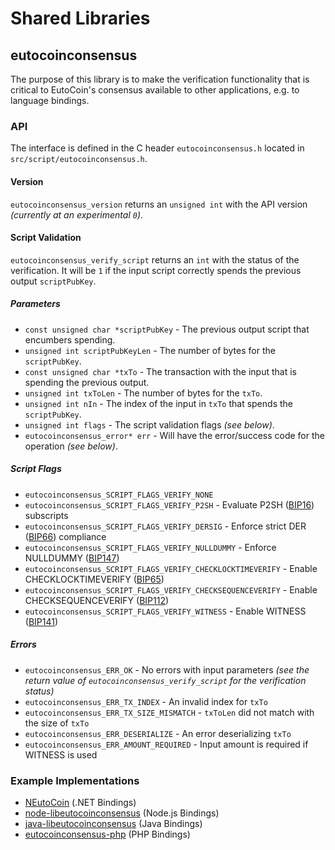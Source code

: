 Shared Libraries
================

## eutocoinconsensus

The purpose of this library is to make the verification functionality that is critical to EutoCoin's consensus available to other applications, e.g. to language bindings.

### API

The interface is defined in the C header `eutocoinconsensus.h` located in  `src/script/eutocoinconsensus.h`.

#### Version

`eutocoinconsensus_version` returns an `unsigned int` with the API version *(currently at an experimental `0`)*.

#### Script Validation

`eutocoinconsensus_verify_script` returns an `int` with the status of the verification. It will be `1` if the input script correctly spends the previous output `scriptPubKey`.

##### Parameters
- `const unsigned char *scriptPubKey` - The previous output script that encumbers spending.
- `unsigned int scriptPubKeyLen` - The number of bytes for the `scriptPubKey`.
- `const unsigned char *txTo` - The transaction with the input that is spending the previous output.
- `unsigned int txToLen` - The number of bytes for the `txTo`.
- `unsigned int nIn` - The index of the input in `txTo` that spends the `scriptPubKey`.
- `unsigned int flags` - The script validation flags *(see below)*.
- `eutocoinconsensus_error* err` - Will have the error/success code for the operation *(see below)*.

##### Script Flags
- `eutocoinconsensus_SCRIPT_FLAGS_VERIFY_NONE`
- `eutocoinconsensus_SCRIPT_FLAGS_VERIFY_P2SH` - Evaluate P2SH ([BIP16](https://github.com/eutocoin/bips/blob/master/bip-0016.mediawiki)) subscripts
- `eutocoinconsensus_SCRIPT_FLAGS_VERIFY_DERSIG` - Enforce strict DER ([BIP66](https://github.com/eutocoin/bips/blob/master/bip-0066.mediawiki)) compliance
- `eutocoinconsensus_SCRIPT_FLAGS_VERIFY_NULLDUMMY` - Enforce NULLDUMMY ([BIP147](https://github.com/eutocoin/bips/blob/master/bip-0147.mediawiki))
- `eutocoinconsensus_SCRIPT_FLAGS_VERIFY_CHECKLOCKTIMEVERIFY` - Enable CHECKLOCKTIMEVERIFY ([BIP65](https://github.com/eutocoin/bips/blob/master/bip-0065.mediawiki))
- `eutocoinconsensus_SCRIPT_FLAGS_VERIFY_CHECKSEQUENCEVERIFY` - Enable CHECKSEQUENCEVERIFY ([BIP112](https://github.com/eutocoin/bips/blob/master/bip-0112.mediawiki))
- `eutocoinconsensus_SCRIPT_FLAGS_VERIFY_WITNESS` - Enable WITNESS ([BIP141](https://github.com/eutocoin/bips/blob/master/bip-0141.mediawiki))

##### Errors
- `eutocoinconsensus_ERR_OK` - No errors with input parameters *(see the return value of `eutocoinconsensus_verify_script` for the verification status)*
- `eutocoinconsensus_ERR_TX_INDEX` - An invalid index for `txTo`
- `eutocoinconsensus_ERR_TX_SIZE_MISMATCH` - `txToLen` did not match with the size of `txTo`
- `eutocoinconsensus_ERR_DESERIALIZE` - An error deserializing `txTo`
- `eutocoinconsensus_ERR_AMOUNT_REQUIRED` - Input amount is required if WITNESS is used

### Example Implementations
- [NEutoCoin](https://github.com/NicolasDorier/NEutoCoin/blob/master/NEutoCoin/Script.cs#L814) (.NET Bindings)
- [node-libeutocoinconsensus](https://github.com/bitpay/node-libeutocoinconsensus) (Node.js Bindings)
- [java-libeutocoinconsensus](https://github.com/dexX7/java-libeutocoinconsensus) (Java Bindings)
- [eutocoinconsensus-php](https://github.com/Bit-Wasp/eutocoinconsensus-php) (PHP Bindings)
